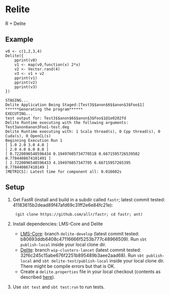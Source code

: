 Relite
======

R + Delite

Example
-------

    v0 <- c(1,2,3,4)
    Delite({
        pprint(v0)
        v1 <- map(v0,function(x) 2*x)
        v2 <- Vector.rand(4)
        v3 <- v1 + v2
        pprint(v1)
        pprint(v2)
        pprint(v3)
    })

    STAGING...
    Delite Application Being Staged:[Test3$$anon$6$$anon$3$Foo$1]
    ******Generating the program******
    EXECUTING...
    test output for: Test3$$anon$6$$anon$3$Foo$1@1e0202fd
    Delite Runtime executing with the following arguments:
    Test3anon6anon3Foo1-test.deg
    Delite Runtime executing with: 1 Scala thread(s), 0 Cpp thread(s), 0 Cuda(s), 0 OpenCL(s)
    Beginning Execution Run 1
    [ 1.0 2.0 3.0 4.0 ]
    [ 2.0 4.0 6.0 8.0 ]
    [ 0.7220096548596434 0.19497605734770518 0.6671595726539502 0.7784408674101491 ]
    [ 2.7220096548596433 4.194976057347705 6.66715957265395 8.778440867410149 ]
    [METRICS]: Latest time for component all: 0.016602s



Setup
-----

1. Get FastR (install and build in a subdir called `fastr`; latest commit tested: 41183615b2dead89f47afd69c31ff2e6e84fc21e):

        (git clone https://github.com/allr/fastr; cd fastr; ant)

2. Install dependencies: LMS-Core and Delite
    - [LMS-Core](http://github.com/tiarkrompf/virtualization-lms-core): 
      branch `delite-develop` (latest commit tested: b80693ddb6408c47116666f5253b777c48966509). 
      Run `sbt publish-local` inside your local clone dir.
    - [Delite](http://github.com/stanford-ppl/delite): 
      branch `wip-clusters-lancet` (latest commit tested: 32f6c245c15abe676f2251b895489b3aee2aad68).
      Run `sbt publish-local` and `sbt delite-test/publish-local` inside your local clone dir. There might
      be compile errors but that is OK.
    - Create a `delite.properties` file in your local checkout 
      (contents as described [here](http://github.com/stanford-ppl/delite)).

3. Use `sbt test` and `sbt test:run` to run tests.